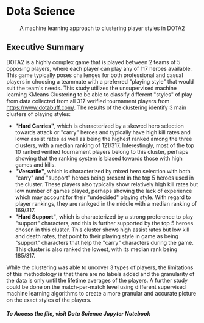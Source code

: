  
  
   
# Dota Science

<center>A machine learning approach to clustering player styles in DOTA2</center>
    


## Executive Summary


DOTA2 is a highly complex game that is played between 2 teams of 5 opposing players, where each player can play any of 117 heroes available. This game typically poses challenges for both professional and casual players in choosing a teammate with a preferred "playing style" that would suit the team's needs. This study utilizes the unsupervised machine learning KMeans Clustering to be able to classify different "styles" of play from data collected from all 317 verified tournament players from https://www.dotabuff.com/. The results of the clustering identify 3 main clusters of playing styles: 

* <b>"Hard Carries"</b>, which is characterized by a skewed hero selection towards attack or "carry" heroes and typically have high kill rates and lower assist rates as well as being the highest ranked among the three clusters, with a median ranking of 121/317. Interestingly, most of the top 10 ranked verified tournament players belong to this cluster, perhaps showing that the ranking system is biased towards those with high games and kills.
* <b>"Versatile"</b>, which is characterized by mixed hero selection with both "carry" and "support" heroes being present in the top 5 heroes used in the cluster. These players also typically show relatively high kill rates but low number of games played, perhaps showing the lack of experience which may account for their "undecided" playing style. With regard to player rankings, they are rankged in the middle with a median ranking of 169/317.
* <b>"Hard Support"</b>, which is characterized by a strong preference to play "support" characters, and this is further supported by the top 5 heroes chosen in this cluster. This cluster shows high assist rates but low kill and death rates, that point to their playing style in game as being "support" characters that help the "carry" characters during the game. This cluster is also ranked the lowest, with its median rank being 185/317.

While the clustering was able to uncover 3 types of players, the limitations of this methodology is that there are no labels added and the granularity of the data is only until the lifetime averages of the players. A further study could be done on the match-per-match level using different supervised machine learning algorithms to create a more granular and accurate picture on the exact styles of the players. 


##### To Access the file, visit Dota Science Jupyter Notebook
